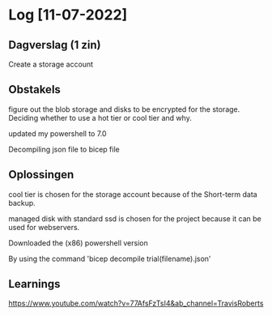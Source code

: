 # Log [11-07-2022]

## Dagverslag (1 zin)
  
Create a storage account
## Obstakels
 
figure out the blob storage and disks to be encrypted for the storage.
 Deciding whether to use a hot tier or cool tier and why.

updated my powershell to 7.0

Decompiling json file to bicep file
## Oplossingen

cool tier is chosen for the storage account because of the Short-term data backup.

managed disk with standard ssd is chosen for the project because it can be used for webservers.

Downloaded the (x86) powershell version

By using the command 'bicep decompile trial(filename).json'
## Learnings

https://www.youtube.com/watch?v=77AfsFzTsI4&ab_channel=TravisRoberts
